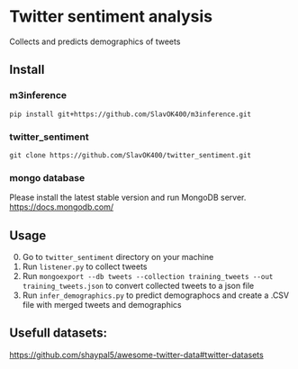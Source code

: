# Twitter sentiment analysis
Collects and predicts demographics of tweets

## Install
### m3inference
`pip install git+https://github.com/SlavOK400/m3inference.git`

### twitter_sentiment
`git clone https://github.com/SlavOK400/twitter_sentiment.git`

### mongo database
Please install the latest stable version and run MongoDB server. https://docs.mongodb.com/

## Usage
0. Go to `twitter_sentiment` directory on your machine
1. Run `listener.py` to collect tweets
2. Run `mongoexport --db tweets --collection training_tweets --out training_tweets.json` to convert collected tweets to a json file
3. Run `infer_demographics.py` to predict demographocs and create a .CSV file with merged tweets and demographics


## Usefull datasets:
https://github.com/shaypal5/awesome-twitter-data#twitter-datasets
